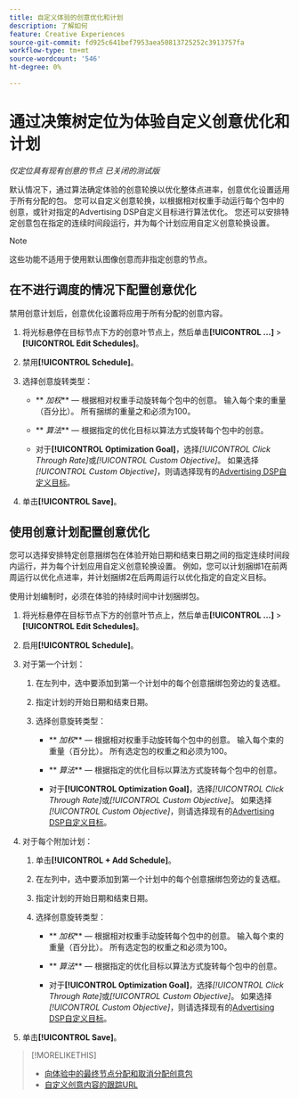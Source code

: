 ```yaml
---
title: 自定义体验的创意优化和计划
description: 了解如何
feature: Creative Experiences
source-git-commit: fd925c641bef7953aea50813725252c3913757fa
workflow-type: tm+mt
source-wordcount: '546'
ht-degree: 0%

---
```


# 通过决策树定位为体验自定义创意优化和计划

*仅定位具有现有创意的节点*
*已关闭的测试版*

默认情况下，通过算法确定体验的创意轮换以优化整体点进率，创意优化设置适用于所有分配的包。 您可以自定义创意轮换，以根据相对权重手动运行每个包中的创意，或针对指定的Advertising DSP自定义目标进行算法优化。 <!-- verify -->您还可以安排特定创意包在指定的连续时间段运行，并为每个计划应用自定义创意轮换设置。

>[!NOTE]
>
>这些功能不适用于使用默认图像创意而非指定创意的节点。

## 在不进行调度的情况下配置创意优化

禁用创意计划后，创意优化设置将应用于所有分配的创意内容。

1. 将光标悬停在目标节点下方的创意叶节点上，然后单击&#x200B;**[!UICONTROL ...]** > **[!UICONTROL Edit Schedules]**。

1. 禁用&#x200B;**[!UICONTROL Schedule]**。

1. 选择创意旋转类型：

   * ** *加权*** — 根据相对权重手动旋转每个包中的创意。 输入每个束的重量（百分比）。 所有捆绑的重量之和必须为100。

   * ** *算法*** — 根据指定的优化目标以算法方式旋转每个包中的创意。

   * 对于&#x200B;**[!UICONTROL Optimization Goal]**，选择&#x200B;*[!UICONTROL Click Through Rate]*&#x200B;或&#x200B;*[!UICONTROL Custom Objective]*。  如果选择&#x200B;*[!UICONTROL Custom Objective]*，则请选择现有的[Advertising DSP自定义目标](/help/dsp/optimization/custom-goal.md)。<!-- Verify -->

1. 单击&#x200B;**[!UICONTROL Save]**。

## 使用创意计划配置创意优化

您可以选择安排特定创意捆绑包在体验开始日期和结束日期之间的指定连续时间段内运行，并为每个计划应用自定义创意轮换设置。 例如，您可以计划捆绑1在前两周运行以优化点进率，并计划捆绑2在后两周运行以优化指定的自定义目标。

使用计划编制时，必须在体验的持续时间中计划捆绑包。

1. 将光标悬停在目标节点下方的创意叶节点上，然后单击&#x200B;**[!UICONTROL ...]** > **[!UICONTROL Edit Schedules]**。

1. 启用&#x200B;**[!UICONTROL Schedule]**。

1. 对于第一个计划：

   1. 在左列中，选中要添加到第一个计划中的每个创意捆绑包旁边的复选框。

   1. 指定计划的开始日期和结束日期。

   1. 选择创意旋转类型：

      * ** *加权*** — 根据相对权重手动旋转每个包中的创意。 输入每个束的重量（百分比）。 所有选定包的权重之和必须为100。

      * ** *算法*** — 根据指定的优化目标以算法方式旋转每个包中的创意。

      * 对于&#x200B;**[!UICONTROL Optimization Goal]**，选择&#x200B;*[!UICONTROL Click Through Rate]*&#x200B;或&#x200B;*[!UICONTROL Custom Objective]*。  如果选择&#x200B;*[!UICONTROL Custom Objective]*，则请选择现有的[Advertising DSP自定义目标](/help/dsp/optimization/custom-goal.md)。<!-- Verify -->

1. 对于每个附加计划：

   1. 单击&#x200B;**[!UICONTROL + Add Schedule]**。

   1. 在左列中，选中要添加到第一个计划中的每个创意捆绑包旁边的复选框。

   1. 指定计划的开始日期和结束日期。

   1. 选择创意旋转类型：

      * ** *加权*** — 根据相对权重手动旋转每个包中的创意。 输入每个束的重量（百分比）。 所有选定包的权重之和必须为100。

      * ** *算法*** — 根据指定的优化目标以算法方式旋转每个包中的创意。

      * 对于&#x200B;**[!UICONTROL Optimization Goal]**，选择&#x200B;*[!UICONTROL Click Through Rate]*&#x200B;或&#x200B;*[!UICONTROL Custom Objective]*。  如果选择&#x200B;*[!UICONTROL Custom Objective]*，则请选择现有的[Advertising DSP自定义目标](/help/dsp/optimization/custom-goal.md)。<!-- Verify -->

1. 单击&#x200B;**[!UICONTROL Save]**。

>[!MORELIKETHIS]
>
>* [向体验中的最终节点分配和取消分配创意包](/help/creative/experiences/experience-assign-creative-bundles.md)
>* [自定义创意内容的跟踪URL](/help/creative/experiences/experience-tracking-urls-targeting.md)
